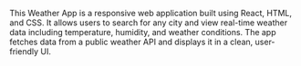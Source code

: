 This Weather App is a responsive web application built using React, HTML, and CSS. It allows users to search for any city and view real-time weather data including temperature, humidity, and weather conditions. The app fetches data from a public weather API and displays it in a clean, user-friendly UI.
